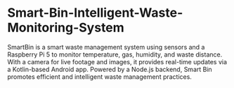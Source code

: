# Smart-Bin-Intelligent-Waste-Monitoring-System
 SmartBin is a smart waste management system using sensors and a Raspberry Pi 5 to monitor temperature, gas, humidity, and waste distance. With a camera for live footage and images, it provides real-time updates via a Kotlin-based Android app. Powered by a Node.js backend, Smart Bin promotes efficient and intelligent waste management practices.
